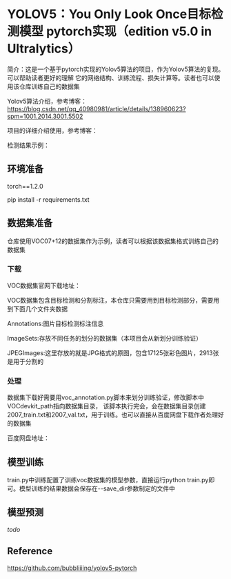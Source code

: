 # YOLOV5：You Only Look Once目标检测模型 pytorch实现（edition v5.0 in Ultralytics）
简介：这是一个基于pytorch实现的Yolov5算法的项目，作为Yolov5算法的复现。可以帮助读者更好的理解
它的网络结构、训练流程、损失计算等。读者也可以使用该仓库训练自己的数据集

Yolov5算法介绍，参考博客：https://blog.csdn.net/qq_40980981/article/details/138960623?spm=1001.2014.3001.5502

项目的详细介绍使用，参考博客：

检测结果示例：

## 环境准备
torch==1.2.0

pip install -r requirements.txt
## 数据集准备
仓库使用VOC07+12的数据集作为示例，读者可以根据该数据集格式训练自己的数据集

### 下载
VOC数据集官网下载地址：

VOC数据集包含目标检测和分割标注，本仓库只需要用到目标检测部分，需要用到下面几个文件夹数据

Annotations:图片目标检测标注信息

ImageSets:存放不同任务的划分的数据集（本项目会从新划分训练验证）

JPEGImages:这里存放的就是JPG格式的原图，包含17125张彩色图片，2913张是用于分割的

### 处理
数据集下载好需要用voc_annotation.py脚本来划分训练验证，修改脚本中VOCdevkit_path指向数据集目录，
该脚本执行完会，会在数据集目录创建2007_train.txt和2007_val.txt，用于训练。也可以直接从百度网盘下载作者处理好的数据集

百度网盘地址：

## 模型训练
train.py中训练配置了训练voc数据集的模型参数，直接运行python train.py即可。模型训练的结果数据会保存在--save_dir参数制定的文件中

## 模型预测
_todo_

## Reference
https://github.com/bubbliiiing/yolov5-pytorch